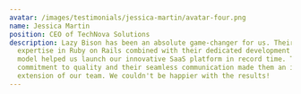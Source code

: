 ```yaml
---
avatar: /images/testimonials/jessica-martin/avatar-four.png
name: Jessica Martin
position: CEO of TechNova Solutions
description: Lazy Bison has been an absolute game-changer for us. Their
  expertise in Ruby on Rails combined with their dedicated development team
  model helped us launch our innovative SaaS platform in record time. Their
  commitment to quality and their seamless communication made them an invaluable
  extension of our team. We couldn't be happier with the results!
---
```

